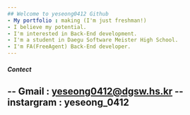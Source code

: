 ```yaml
---
## Welcome to yeseong0412 Github
- My portfolio : making (I'm just freshman!)
- I believe my potential.
- I'm interested in Back-End development.
- I'm a student in Daegu Software Meister High School.
- I'm FA(FreeAgent) Back-End developer.
---
```

##### Contect
-- Gmail : yeseong0412@dgsw.hs.kr
-- instargram : yeseong_0412
---
